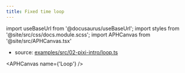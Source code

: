 ```yaml
---
title: Fixed time loop
---
```


import useBaseUrl from '@docusaurus/useBaseUrl';
import styles from '@site/src/css/docs.module.scss';
import APHCanvas from '@site/src/APHCanvas.tsx'

- source: [examples/src/02-pixi-intro/loop.ts](https://github.com/APHGames/examples/blob/main/src/02-pixi-intro/loop.ts)


<APHCanvas name={'Loop'} />

